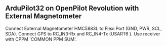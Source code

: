 ArduPilot32 on OpenPilot Revolution with External Magnetometer
-----------------------------------

Connect External Magnetometer HMC5883L to Flexi Port (GND, PWR, SCL, SDA). 
Connect GPS to RC_IN3-Rx and RC_IN4-Tx (USART6 ).
Use receiver with CPPM 'COMMON PPM SUM'.
